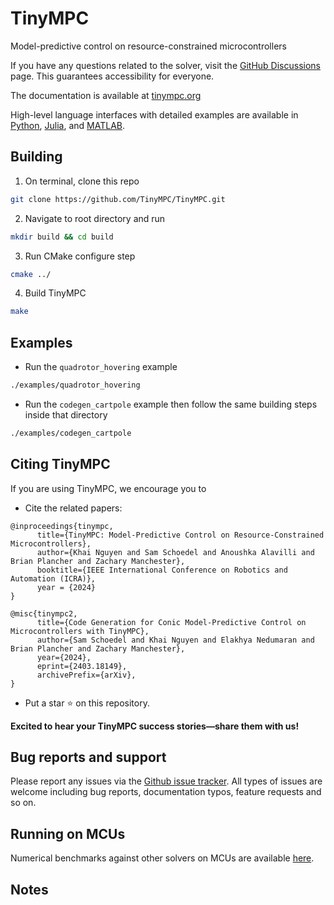 # TinyMPC

Model-predictive control on resource-constrained microcontrollers

If you have any questions related to the solver, visit the [GitHub Discussions](https://github.com/orgs/TinyMPC/discussions) page. This guarantees accessibility for everyone.

The documentation is available at [tinympc.org](https://tinympc.org/)

High-level language interfaces with detailed examples are available in [Python](https://github.com/TinyMPC/tinympc-python), [Julia](https://github.com/TinyMPC/tinympc-julia), and [MATLAB](https://github.com/TinyMPC/tinympc-matlab).

## Building

1. On terminal, clone this repo

```bash
git clone https://github.com/TinyMPC/TinyMPC.git
```

2. Navigate to root directory and run

```bash
mkdir build && cd build
```

3. Run CMake configure step

```bash
cmake ../
```

4. Build TinyMPC

```bash
make 
```

## Examples

* Run the `quadrotor_hovering` example

```bash
./examples/quadrotor_hovering
```

* Run the `codegen_cartpole` example then follow the same building steps inside that directory

```bash
./examples/codegen_cartpole
```

## Citing TinyMPC

If you are using TinyMPC, we encourage you to

* Cite the related papers:
```
@inproceedings{tinympc,
      title={TinyMPC: Model-Predictive Control on Resource-Constrained Microcontrollers}, 
      author={Khai Nguyen and Sam Schoedel and Anoushka Alavilli and Brian Plancher and Zachary Manchester},
      booktitle={IEEE International Conference on Robotics and Automation (ICRA)},
      year = {2024}
}
```
```
@misc{tinympc2,
      title={Code Generation for Conic Model-Predictive Control on Microcontrollers with TinyMPC}, 
      author={Sam Schoedel and Khai Nguyen and Elakhya Nedumaran and Brian Plancher and Zachary Manchester},
      year={2024},
      eprint={2403.18149},
      archivePrefix={arXiv},
}

```
* Put a star ⭐ on this repository.

**Excited to hear your TinyMPC success stories—share them with us!**

## Bug reports and support

Please report any issues via the [Github issue tracker](https://github.com/TinyMPC/TinyMPC/issues). All types of issues are welcome including bug reports, documentation typos, feature requests and so on.

## Running on MCUs

Numerical benchmarks against other solvers on MCUs are available [here](https://github.com/RoboticExplorationLab/mcu-solver-benchmarks).

## Notes
